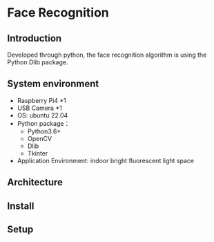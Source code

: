 # Face Recognition

## Introduction
Developed through python, the face recognition algorithm is using the Python Dlib package.

## System environment
* Raspberry Pi4 *1
* USB Camera *1
* OS: ubuntu 22.04
* Python package：
    * Python3.6+
    * OpenCV
    * Dlib
    * Tkinter
* Application Environment: indoor bright fluorescent light space

## Architecture

## Install

## Setup
